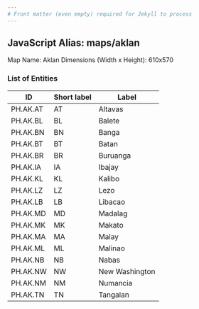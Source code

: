 ```yaml
---
# Front matter (even empty) required for Jekyll to process
---
```


## JavaScript Alias: maps/aklan

Map Name: Aklan
Dimensions (Width x Height): 610x570

### List of Entities

| ID       | Short label | Label          |
| -------- | ----------- | -------------- |
| PH.AK.AT | AT          | Altavas        |
| PH.AK.BL | BL          | Balete         |
| PH.AK.BN | BN          | Banga          |
| PH.AK.BT | BT          | Batan          |
| PH.AK.BR | BR          | Buruanga       |
| PH.AK.IA | IA          | Ibajay         |
| PH.AK.KL | KL          | Kalibo         |
| PH.AK.LZ | LZ          | Lezo           |
| PH.AK.LB | LB          | Libacao        |
| PH.AK.MD | MD          | Madalag        |
| PH.AK.MK | MK          | Makato         |
| PH.AK.MA | MA          | Malay          |
| PH.AK.ML | ML          | Malinao        |
| PH.AK.NB | NB          | Nabas          |
| PH.AK.NW | NW          | New Washington |
| PH.AK.NM | NM          | Numancia       |
| PH.AK.TN | TN          | Tangalan       |
